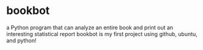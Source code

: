 # bookbot
a Python program that can analyze an entire book and print out an interesting statistical report
bookbot is my first project using github, ubuntu, and python!